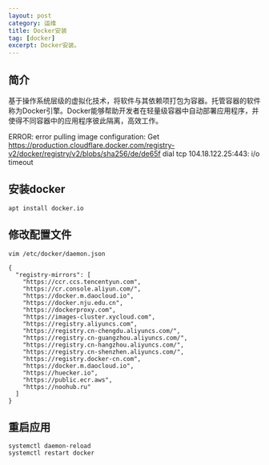```yaml
---
layout: post
category: 运维
title: Docker安装
tag: [docker]
excerpt: Docker安装。
---
```


## 简介

基于操作系统层级的虚拟化技术，将软件与其依赖项打包为容器。托管容器的软件称为Docker引擎。Docker能够帮助开发者在轻量级容器中自动部署应用程序，并使得不同容器中的应用程序彼此隔离，高效工作。

ERROR: error pulling image configuration: Get https://production.cloudflare.docker.com/registry-v2/docker/registry/v2/blobs/sha256/de/de65f dial tcp 104.18.122.25:443: i/o timeout

## 安装docker

```shell
apt install docker.io
```

## 修改配置文件

```shell
vim /etc/docker/daemon.json
```

```shell
{
  "registry-mirrors": [
    "https://ccr.ccs.tencentyun.com",
    "https://cr.console.aliyun.com/",
    "https://docker.m.daocloud.io",
    "https://docker.nju.edu.cn",
    "https://dockerproxy.com",
    "https://images-cluster.xycloud.com",
    "https://registry.aliyuncs.com",
    "https://registry.cn-chengdu.aliyuncs.com/",
    "https://registry.cn-guangzhou.aliyuncs.com/",
    "https://registry.cn-hangzhou.aliyuncs.com/",
    "https://registry.cn-shenzhen.aliyuncs.com/",
    "https://registry.docker-cn.com",
    "https://docker.m.daocloud.io",
    "https://huecker.io",
    "https://public.ecr.aws",
    "https://noohub.ru"
  ]
}
```

## 重启应用

```shell
systemctl daemon-reload
systemctl restart docker
```
